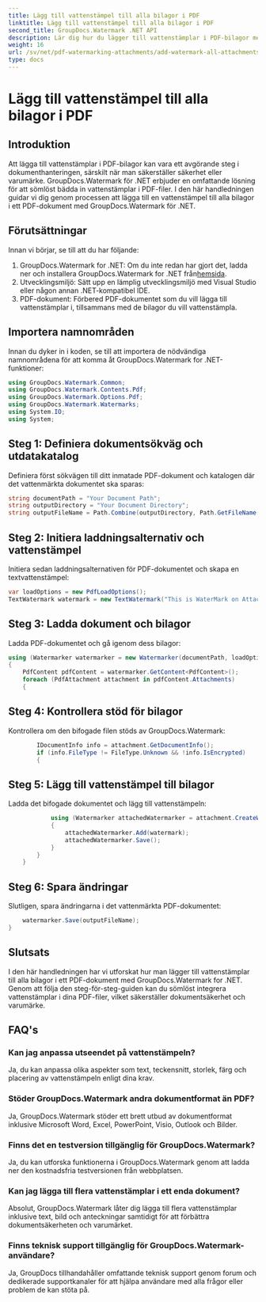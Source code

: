 ```yaml
---
title: Lägg till vattenstämpel till alla bilagor i PDF
linktitle: Lägg till vattenstämpel till alla bilagor i PDF
second_title: GroupDocs.Watermark .NET API
description: Lär dig hur du lägger till vattenstämplar i PDF-bilagor med GroupDocs.Watermark for .NET. Säkra dina dokument enkelt med anpassade vattenstämplar.
weight: 16
url: /sv/net/pdf-watermarking-attachments/add-watermark-all-attachments-pdf/
type: docs
---
```

# Lägg till vattenstämpel till alla bilagor i PDF

## Introduktion
Att lägga till vattenstämplar i PDF-bilagor kan vara ett avgörande steg i dokumenthanteringen, särskilt när man säkerställer säkerhet eller varumärke. GroupDocs.Watermark för .NET erbjuder en omfattande lösning för att sömlöst bädda in vattenstämplar i PDF-filer. I den här handledningen guidar vi dig genom processen att lägga till en vattenstämpel till alla bilagor i ett PDF-dokument med GroupDocs.Watermark för .NET.
## Förutsättningar
Innan vi börjar, se till att du har följande:
1.  GroupDocs.Watermark for .NET: Om du inte redan har gjort det, ladda ner och installera GroupDocs.Watermark for .NET från[hemsida](https://releases.groupdocs.com/Watermark/net/).
2. Utvecklingsmiljö: Sätt upp en lämplig utvecklingsmiljö med Visual Studio eller någon annan .NET-kompatibel IDE.
3. PDF-dokument: Förbered PDF-dokumentet som du vill lägga till vattenstämplar i, tillsammans med de bilagor du vill vattenstämpla.

## Importera namnområden
Innan du dyker in i koden, se till att importera de nödvändiga namnområdena för att komma åt GroupDocs.Watermark for .NET-funktioner:
```csharp
using GroupDocs.Watermark.Common;
using GroupDocs.Watermark.Contents.Pdf;
using GroupDocs.Watermark.Options.Pdf;
using GroupDocs.Watermark.Watermarks;
using System.IO;
using System;
```
## Steg 1: Definiera dokumentsökväg och utdatakatalog
Definiera först sökvägen till ditt inmatade PDF-dokument och katalogen där det vattenmärkta dokumentet ska sparas:
```csharp
string documentPath = "Your Document Path";
string outputDirectory = "Your Document Directory";
string outputFileName = Path.Combine(outputDirectory, Path.GetFileName(documentPath));
```
## Steg 2: Initiera laddningsalternativ och vattenstämpel
Initiera sedan laddningsalternativen för PDF-dokumentet och skapa en textvattenstämpel:
```csharp
var loadOptions = new PdfLoadOptions();
TextWatermark watermark = new TextWatermark("This is WaterMark on Attachment", new Font("Arial", 19));
```
## Steg 3: Ladda dokument och bilagor
Ladda PDF-dokumentet och gå igenom dess bilagor:
```csharp
using (Watermarker watermarker = new Watermarker(documentPath, loadOptions))
{
    PdfContent pdfContent = watermarker.GetContent<PdfContent>();
    foreach (PdfAttachment attachment in pdfContent.Attachments)
    {
```
## Steg 4: Kontrollera stöd för bilagor
Kontrollera om den bifogade filen stöds av GroupDocs.Watermark:
```csharp
        IDocumentInfo info = attachment.GetDocumentInfo();
        if (info.FileType != FileType.Unknown && !info.IsEncrypted)
        {
```
## Steg 5: Lägg till vattenstämpel till bilagor
Ladda det bifogade dokumentet och lägg till vattenstämpeln:
```csharp
            using (Watermarker attachedWatermarker = attachment.CreateWatermarker())
            {
                attachedWatermarker.Add(watermark);
                attachedWatermarker.Save();
            }
        }
    }
```
## Steg 6: Spara ändringar
Slutligen, spara ändringarna i det vattenmärkta PDF-dokumentet:
```csharp
    watermarker.Save(outputFileName);
}
```

## Slutsats
I den här handledningen har vi utforskat hur man lägger till vattenstämplar till alla bilagor i ett PDF-dokument med GroupDocs.Watermark for .NET. Genom att följa den steg-för-steg-guiden kan du sömlöst integrera vattenstämplar i dina PDF-filer, vilket säkerställer dokumentsäkerhet och varumärke.
## FAQ's
### Kan jag anpassa utseendet på vattenstämpeln?
Ja, du kan anpassa olika aspekter som text, teckensnitt, storlek, färg och placering av vattenstämpeln enligt dina krav.
### Stöder GroupDocs.Watermark andra dokumentformat än PDF?
Ja, GroupDocs.Watermark stöder ett brett utbud av dokumentformat inklusive Microsoft Word, Excel, PowerPoint, Visio, Outlook och Bilder.
### Finns det en testversion tillgänglig för GroupDocs.Watermark?
Ja, du kan utforska funktionerna i GroupDocs.Watermark genom att ladda ner den kostnadsfria testversionen från webbplatsen.
### Kan jag lägga till flera vattenstämplar i ett enda dokument?
Absolut, GroupDocs.Watermark låter dig lägga till flera vattenstämplar inklusive text, bild och anteckningar samtidigt för att förbättra dokumentsäkerheten och varumärket.
### Finns teknisk support tillgänglig för GroupDocs.Watermark-användare?
Ja, GroupDocs tillhandahåller omfattande teknisk support genom forum och dedikerade supportkanaler för att hjälpa användare med alla frågor eller problem de kan stöta på.